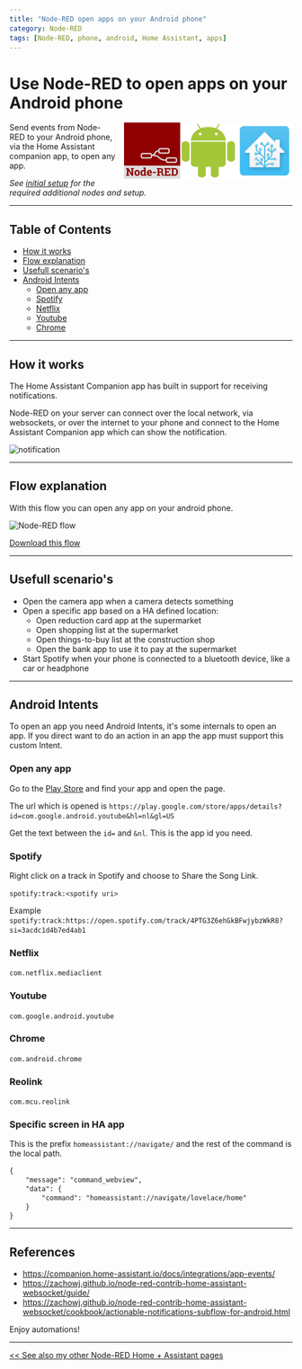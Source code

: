 ```yaml
---
title: "Node-RED open apps on your Android phone"
category: Node-RED
tags: [Node-RED, phone, android, Home Assistant, apps]
---
```


# Use Node-RED to open apps on your Android phone

<a href="node-red_home-assistant">
<img src="../homeassistant/images/home_assistant_logo.png" style="float: right;" alt="Home Assistant logo" height="100px">
<img src="images_open_apps/android_logo.png" style="float: right;" alt="Home Assistant logo" height="100px">
<img style="float: right;margin-left:15px" src="images/node-red_logo.png" height="100px" alt="Node-RED logo">
</a>

Send events from Node-RED to your Android phone, via the Home Assistant companion app, to open any app.

*See [initial setup](node-red_home-assistant#initial-setup) for the required additional nodes and setup.*

---
## Table of Contents
<!-- TOC -->
* [How it works](#how-it-works)
* [Flow explanation](#flow-explanation)
* [Usefull scenario's](#usefull-scenarios)
* [Android Intents](#android-intents)
  * [Open any app](#open-any-app)
  * [Spotify](#spotify)
  * [Netflix](#netflix)
  * [Youtube](#youtube)
  * [Chrome](#chrome)
<!-- TOC -->

---
## How it works

The Home Assistant Companion app has built in support for receiving notifications.

Node-RED on your server can connect over the local network, via websockets, or over the internet to your phone and connect to the Home Assistant Companion app which can show the notification.

<img src="images_open_apps/flow_open_apps.jpg" height="150px" alt="notification">

---
## Flow explanation

With this flow you can open any app on your android phone.

![Node-RED flow](images_open_apps/node-red_flow_open_apps.png)

[Download this flow](flows/vdbrink_open_apps.json)

---

## Usefull scenario's

* Open the camera app when a camera detects something
* Open a specific app based on a HA defined location:
  * Open reduction card app at the supermarket
  * Open shopping list at the supermarket
  * Open things-to-buy list at the construction shop
  * Open the bank app to use it to pay at the supermarket
* Start Spotify when your phone is connected to a bluetooth device, like a car or headphone

---

## Android Intents

To open an app you need Android Intents, it's some internals to open an app. 
If you direct want to do an action in an app the app must support this custom Intent.

### Open any app

Go to the [Play Store](https://play.google.com/store/apps?hl=nl&gl=US) and find your app and open the page.

The url which is opened is ```https://play.google.com/store/apps/details?id=com.google.android.youtube&hl=nl&gl=US```

Get the text between the `id=` and `&nl`. This is the app id you need.

### Spotify

Right click on a track in Spotify and choose to Share the Song Link.

```spotify:track:<spotify uri>```

Example ```spotify:track:https://open.spotify.com/track/4PTG3Z6ehGkBFwjybzWkR8?si=3acdc1d4b7ed4ab1```

### Netflix

```com.netflix.mediaclient```

### Youtube

```com.google.android.youtube```

### Chrome

```com.android.chrome```

### Reolink

```com.mcu.reolink```

### Specific screen in HA app
This is the prefix `homeassistant://navigate/` and the rest of the command is the local path.
```
{
    "message": "command_webview",
    "data": {
        "command": "homeassistant://navigate/lovelace/home"
    }
}
```
---

## References

* https://companion.home-assistant.io/docs/integrations/app-events/
* https://zachowj.github.io/node-red-contrib-home-assistant-websocket/guide/
* https://zachowj.github.io/node-red-contrib-home-assistant-websocket/cookbook/actionable-notifications-subflow-for-android.html

Enjoy automations!

---

[<< See also my other Node-RED Home + Assistant pages](node-red_home-assistant)
